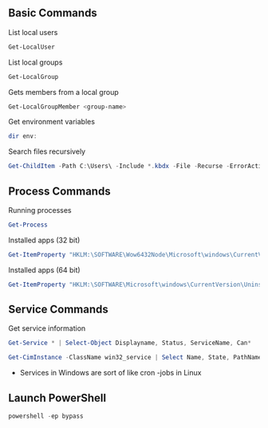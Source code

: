 ## Basic Commands

List local users 
```powershell
Get-LocalUser
```

List local groups
```powershell
Get-LocalGroup
```

Gets members from a local group
```powershell
Get-LocalGroupMember <group-name>
```

Get environment variables
```powershell
dir env:
```

Search files recursively 
```powershell
Get-ChildItem -Path C:\Users\ -Include *.kbdx -File -Recurse -ErrorAction SilentlyContinue
```

## Process Commands

Running processes
```powershell
Get-Process
```

Installed apps (32 bit)
```powershell
Get-ItemProperty "HKLM:\SOFTWARE\Wow6432Node\Microsoft\windows\CurrentVersion\Uninstall\*" | Select displayname
```

Installed apps (64 bit)
```powershell
Get-ItemProperty "HKLM:\SOFTWARE\Microsoft\windows\CurrentVersion\Uninstall\*" | Select displayname
```

## Service Commands

Get service information
```powershell
Get-Service * | Select-Object Displayname, Status, ServiceName, Can*
```

```powershell
Get-CimInstance -ClassName win32_service | Select Name, State, PathName | Where-Object {$_,State -Like 'Running'}
```
- Services in Windows are sort of like cron -jobs in Linux

## Launch PowerShell

```powershell
powershell -ep bypass
```



